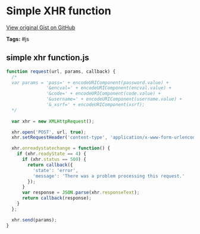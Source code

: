 # Simple XHR function 

[View original Gist on GitHub](https://gist.github.com/Integralist/a66a29561f6544297a5ad41a8208193c)

**Tags:** #js

## simple xhr function.js

```javascript
function request(url, params, callback) {
  /*
  var params = 'pass=' + encodeURIComponent(password.value) +
               '&encval=' + encodeURIComponent(encval.value) +
               '&code=' + encodeURIComponent(code.value) +
               '&username=' + encodeURIComponent(username.value) +
               '&_xsrf=' + encodeURIComponent(xsrf);
  */
  
  var xhr = new XMLHttpRequest();

  xhr.open('POST', url, true);
  xhr.setRequestHeader('content-type', 'application/x-www-form-urlencoded');

  xhr.onreadystatechange = function() {
    if (xhr.readyState == 4) {
      if (xhr.status == 500) {
        return callback({
          'state': 'error',
          'message': 'There was a problem processing this request.'
        });
      }
      var response = JSON.parse(xhr.responseText);
      return callback(response);
    }
  };

  xhr.send(params);
}
```

